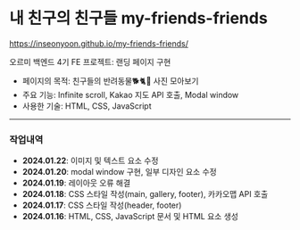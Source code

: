 # 내 친구의 친구들 my-friends-friends
https://inseonyoon.github.io/my-friends-friends/  
  
오르미 백엔드 4기 FE 프로젝트: 랜딩 페이지 구현  
  
+ 페이지의 목적: 친구들의 반려동물🐕🐈🦎 사진 모아보기
+ 주요 기능: Infinite scroll, Kakao 지도 API 호출, Modal window
+ 사용한 기술: HTML, CSS, JavaScript
  
---
  
### 작업내역
+ **2024.01.22**: 이미지 및 텍스트 요소 수정
+ **2024.01.20**: modal window 구현, 일부 디자인 요소 수정
+ **2024.01.19**: 레이아웃 오류 해결
+ **2024.01.18**: CSS 스타일 작성(main, gallery, footer), 카카오맵 API 호출
+ **2024.01.17**: CSS 스타일 작성(header, footer)
+ **2024.01.16**: HTML, CSS, JavaScript 문서 및 HTML 요소 생성
